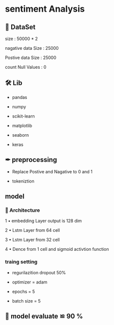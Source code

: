 # sentiment Analysis

## 📃 DataSet 

size : 50000 * 2 

nagative data Size : 25000 

Postive data Size : 25000 

count Null Values : 0

## 🛠 Lib

- pandas
 
- numpy

- scikit-learn

- matplotlib

- seaborn

- keras

## ✒ preprocessing

- Replace Postive and Nagative to 0 and 1

- tokeniztion

## model 

### 🧱 Architecture 

1 • embedding Layer output is 128 dim  

2 • Lstm Layer from 64 cell 

3 • Lstm Layer from 32 cell

4 • Dence from 1 cell and sigmoid activtion function

### traing setting

- regurilazition dropout 50%

- optimizer = adam

- epochs = 5

- batch size = 5 

## 🔻 model evaluate  ≌ 90 %  



